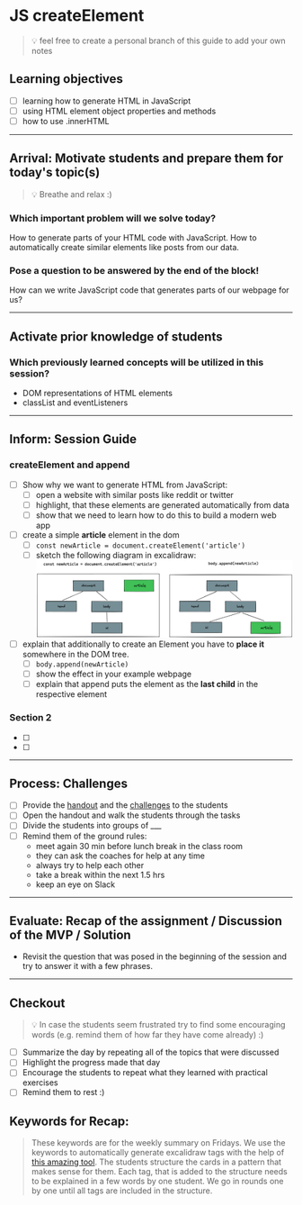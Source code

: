 # JS createElement

> 💡 feel free to create a personal branch of this guide to add your own notes

## Learning objectives

- [ ] learning how to generate HTML in JavaScript
- [ ] using HTML element object properties and methods
- [ ] how to use .innerHTML

---

## Arrival: Motivate students and prepare them for today's topic(s)

> 💡 Breathe and relax :)

### Which important problem will we solve today?

How to generate parts of your HTML code with JavaScript. How to automatically create similar
elements like posts from our data.

### Pose a question to be answered by the end of the block!

How can we write JavaScript code that generates parts of our webpage for us?

---

## Activate prior knowledge of students

### Which previously learned concepts will be utilized in this session?

- DOM representations of HTML elements
- classList and eventListeners

---

## Inform: Session Guide

### createElement and append

- [ ] Show why we want to generate HTML from JavaScript:
  - [ ] open a website with similar posts like reddit or twitter
  - [ ] highlight, that these elements are generated automatically from data
  - [ ] show that we need to learn how to do this to build a modern web app
- [ ] create a simple **article** element in the dom
  - [ ] `const newArticle = document.createElement('article')`
  - [ ] sketch the following diagram in excalidraw:
        ![dom and createElement](assets/appendElement.png)
- [ ] explain that additionally to create an Element you have to **place it** somewhere in the DOM
      tree.
  - [ ] `body.append(newArticle)`
  - [ ] show the effect in your example webpage
  - [ ] explain that append puts the element as the **last child** in the respective element

### Section 2

- [ ]
- [ ]

---

## Process: Challenges

- [ ] Provide the [handout](js-createelement.md) and the
      [challenges](challenges-js-createelement.md) to the students
- [ ] Open the handout and walk the students through the tasks
- [ ] Divide the students into groups of \_\_\_
- [ ] Remind them of the ground rules:
  - meet again 30 min before lunch break in the class room
  - they can ask the coaches for help at any time
  - always try to help each other
  - take a break within the next 1.5 hrs
  - keep an eye on Slack

---

## Evaluate: Recap of the assignment / Discussion of the MVP / Solution

- Revisit the question that was posed in the beginning of the session and try to answer it with a
  few phrases.

---

## Checkout

> 💡 In case the students seem frustrated try to find some encouraging words (e.g. remind them of
> how far they have come already) :)

- [ ] Summarize the day by repeating all of the topics that were discussed
- [ ] Highlight the progress made that day
- [ ] Encourage the students to repeat what they learned with practical exercises
- [ ] Remind them to rest :)

## Keywords for Recap:

> These keywords are for the weekly summary on Fridays. We use the keywords to automatically
> generate excalidraw tags with the help of
> [this amazing tool](https://github.com/F-Kirchhoff/tag-cloud-generator). The students structure
> the cards in a pattern that makes sense for them. Each tag, that is added to the structure needs
> to be explained in a few words by one student. We go in rounds one by one until all tags are
> included in the structure.
